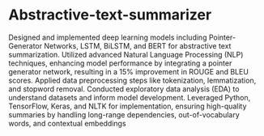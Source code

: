 # Abstractive-text-summarizer
Designed and implemented deep learning models including Pointer-Generator Networks, LSTM, BiLSTM, and BERT for abstractive text summarization. Utilized advanced Natural Language Processing (NLP) techniques, enhancing model performance by integrating a pointer generator network, resulting in a 15% improvement in ROUGE and BLEU scores. Applied data preprocessing steps like tokenization, lemmatization, and stopword removal. Conducted exploratory data analysis (EDA) to understand datasets and inform model development. Leveraged Python, TensorFlow, Keras, and NLTK for implementation, ensuring high-quality summaries by handling long-range dependencies, out-of-vocabulary words, and contextual embeddings​
